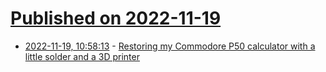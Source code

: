 # [Published on 2022-11-19](index.md)

* [2022-11-19, 10:58:13](https://news.ycombinator.com/item?id=33669075) - [Restoring my Commodore P50 calculator with a little solder and a 3D printer](https://blog.jgc.org/2022/11/restoring-my-commodore-p50-calculator.html)
